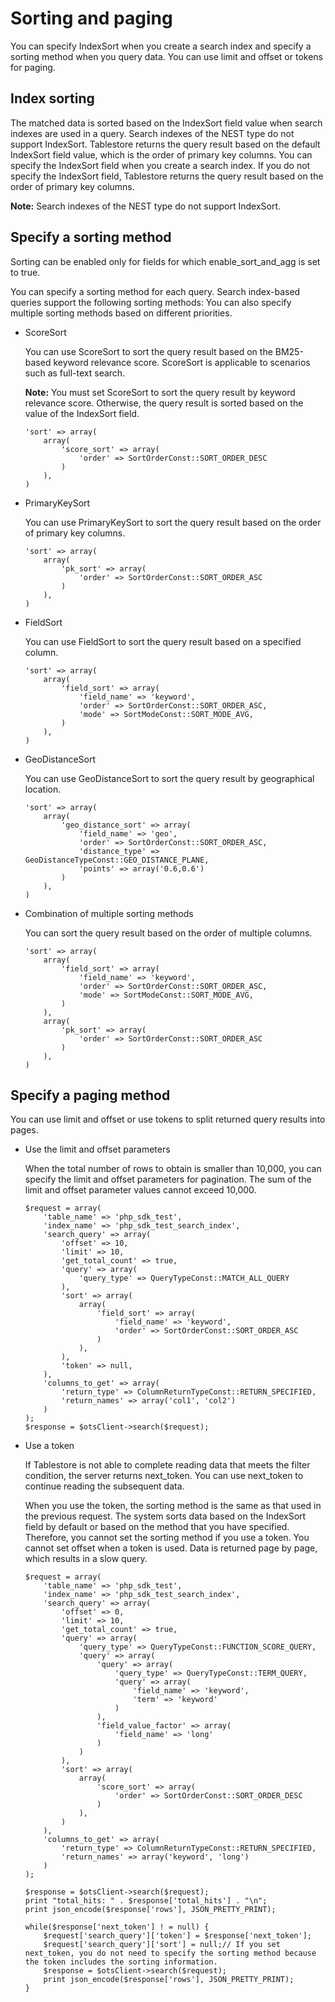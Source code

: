 # Sorting and paging

You can specify IndexSort when you create a search index and specify a sorting method when you query data. You can use limit and offset or tokens for paging.

## Index sorting

The matched data is sorted based on the IndexSort field value when search indexes are used in a query. Search indexes of the NEST type do not support IndexSort. Tablestore returns the query result based on the default IndexSort field value, which is the order of primary key columns. You can specify the IndexSort field when you create a search index. If you do not specify the IndexSort field, Tablestore returns the query result based on the order of primary key columns.

**Note:** Search indexes of the NEST type do not support IndexSort.

## Specify a sorting method

Sorting can be enabled only for fields for which enable\_sort\_and\_agg is set to true.

You can specify a sorting method for each query. Search index-based queries support the following sorting methods: You can also specify multiple sorting methods based on different priorities.

-   ScoreSort

    You can use ScoreSort to sort the query result based on the BM25-based keyword relevance score. ScoreSort is applicable to scenarios such as full-text search.

    **Note:** You must set ScoreSort to sort the query result by keyword relevance score. Otherwise, the query result is sorted based on the value of the IndexSort field.

    ```
    'sort' => array(
        array(
            'score_sort' => array(
                'order' => SortOrderConst::SORT_ORDER_DESC
            )
        ),
    )
    ```

-   PrimaryKeySort

    You can use PrimaryKeySort to sort the query result based on the order of primary key columns.

    ```
    'sort' => array(
        array(
            'pk_sort' => array(
                'order' => SortOrderConst::SORT_ORDER_ASC
            )
        ),
    )
    ```

-   FieldSort

    You can use FieldSort to sort the query result based on a specified column.

    ```
    'sort' => array(
        array(
            'field_sort' => array(
                'field_name' => 'keyword',
                'order' => SortOrderConst::SORT_ORDER_ASC,
                'mode' => SortModeConst::SORT_MODE_AVG,
            )
        ),
    )
    ```

-   GeoDistanceSort

    You can use GeoDistanceSort to sort the query result by geographical location.

    ```
    'sort' => array(
        array(
            'geo_distance_sort' => array(
                'field_name' => 'geo',
                'order' => SortOrderConst::SORT_ORDER_ASC,
                'distance_type' => GeoDistanceTypeConst::GEO_DISTANCE_PLANE,
                'points' => array('0.6,0.6')
            )
        ),
    )
    ```

-   Combination of multiple sorting methods

    You can sort the query result based on the order of multiple columns.

    ```
    'sort' => array(
        array(
            'field_sort' => array(
                'field_name' => 'keyword',
                'order' => SortOrderConst::SORT_ORDER_ASC,
                'mode' => SortModeConst::SORT_MODE_AVG,
            )
        ),
        array(
            'pk_sort' => array(
                'order' => SortOrderConst::SORT_ORDER_ASC
            )
        ),
    )
    ```


## Specify a paging method

You can use limit and offset or use tokens to split returned query results into pages.

-   Use the limit and offset parameters

    When the total number of rows to obtain is smaller than 10,000, you can specify the limit and offset parameters for pagination. The sum of the limit and offset parameter values cannot exceed 10,000.

    ```
    $request = array(
        'table_name' => 'php_sdk_test',
        'index_name' => 'php_sdk_test_search_index',
        'search_query' => array(
            'offset' => 10,
            'limit' => 10,
            'get_total_count' => true,
            'query' => array(
                'query_type' => QueryTypeConst::MATCH_ALL_QUERY
            ),
            'sort' => array(
                array(
                    'field_sort' => array(
                        'field_name' => 'keyword',
                        'order' => SortOrderConst::SORT_ORDER_ASC
                    )
                ),
            ),
            'token' => null,
        ),
        'columns_to_get' => array(
            'return_type' => ColumnReturnTypeConst::RETURN_SPECIFIED,
            'return_names' => array('col1', 'col2')
        )
    );
    $response = $otsClient->search($request);
    ```

-   Use a token

    If Tablestore is not able to complete reading data that meets the filter condition, the server returns next\_token. You can use next\_token to continue reading the subsequent data.

    When you use the token, the sorting method is the same as that used in the previous request. The system sorts data based on the IndexSort field by default or based on the method that you have specified. Therefore, you cannot set the sorting method if you use a token. You cannot set offset when a token is used. Data is returned page by page, which results in a slow query.

    ```
    $request = array(
        'table_name' => 'php_sdk_test',
        'index_name' => 'php_sdk_test_search_index',
        'search_query' => array(
            'offset' => 0,
            'limit' => 10,
            'get_total_count' => true,
            'query' => array(
                'query_type' => QueryTypeConst::FUNCTION_SCORE_QUERY,
                'query' => array(
                    'query' => array(
                        'query_type' => QueryTypeConst::TERM_QUERY,
                        'query' => array(
                            'field_name' => 'keyword',
                            'term' => 'keyword'
                        )
                    ),
                    'field_value_factor' => array(
                        'field_name' => 'long'
                    )
                )
            ),
            'sort' => array(
                array(
                    'score_sort' => array(
                        'order' => SortOrderConst::SORT_ORDER_DESC
                    )
                ),
            )
        ),
        'columns_to_get' => array(
            'return_type' => ColumnReturnTypeConst::RETURN_SPECIFIED,
            'return_names' => array('keyword', 'long')
        )
    );
    
    $response = $otsClient->search($request);
    print "total_hits: " . $response['total_hits'] . "\n";
    print json_encode($response['rows'], JSON_PRETTY_PRINT);
    
    while($response['next_token'] ! = null) {
        $request['search_query']['token'] = $response['next_token'];
        $request['search_query']['sort'] = null;// If you set next_token, you do not need to specify the sorting method because the token includes the sorting information.
        $response = $otsClient->search($request);
        print json_encode($response['rows'], JSON_PRETTY_PRINT);
    }
    ```


